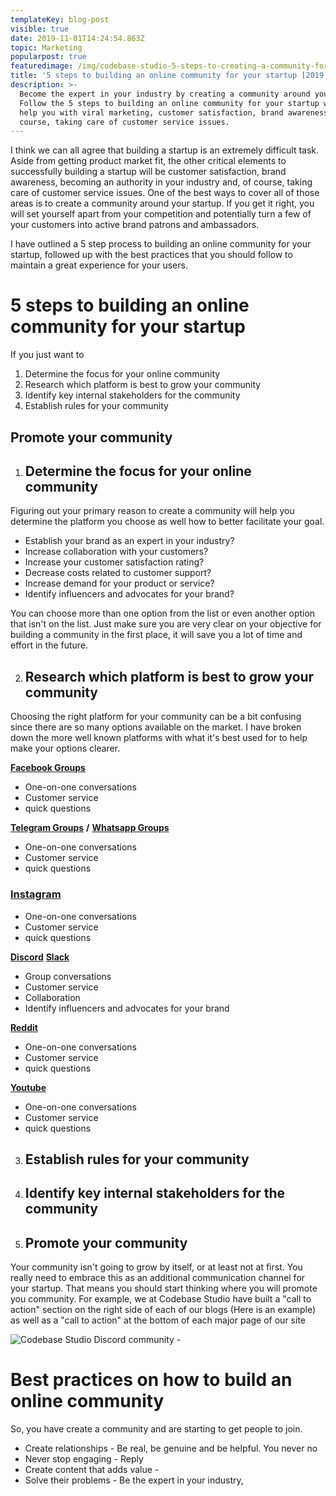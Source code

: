 ```yaml
---
templateKey: blog-post
visible: true
date: 2019-11-01T14:24:54.863Z
topic: Marketing
popularpost: true
featuredimage: /img/codebase-studio-5-steps-to-creating-a-community-for-your-startup.jpg
title: '5 steps to building an online community for your startup [2019 guide]'
description: >-
  Become the expert in your industry by creating a community around your brand.
  Follow the 5 steps to building an online community for your startup which will
  help you with viral marketing, customer satisfaction, brand awareness, of
  course, taking care of customer service issues.
---
```

I think we can all agree that building a startup is an extremely difficult task. Aside from getting product market fit, the other critical elements to successfully building a startup will be customer satisfaction, brand awareness, becoming an authority in your industry and, of course, taking care of customer service issues. One of the best ways to cover all of those areas is to create a community around your startup. If you get it right, you will set yourself apart from your competition and potentially turn a few of your customers into active brand patrons and ambassadors. 

I have outlined a 5 step process to building an online community for your startup, followed up with the best practices that you should follow to maintain a great experience for your users.

# 5 steps to building an online community for your startup

If you just want to 

1. Determine the focus for your online community
2. Research which platform is best to grow your community
3. Identify key internal stakeholders for the community
4. Establish rules for your community

## Promote your community

1. ## Determine the focus for your online community

Figuring out your primary reason to create a community will help you determine the platform you choose as well how to better facilitate your goal.

* Establish your brand as an expert in your industry?
* Increase collaboration with your customers?
* Increase your customer satisfaction rating?
* Decrease costs related to customer support?
* Increase demand for your product or service?
* Identify influencers and advocates for your brand?

You can choose more than one option from the list or even another option that isn't on the list. Just make sure you are very clear on your objective for building a community in the first place, it will save you a lot of time and effort in the future.

2. ## Research which platform is best to grow your community

Choosing the right platform for your community can be a bit confusing since there are so many options available on the market. I have broken down the more well known platforms with what it's best used for to help make your options clearer.

[**Facebook Groups**](https://www.facebook.com/help/167970719931213)

* One-on-one conversations 
* Customer service
* quick questions

[**Telegram Groups**](https://telegram.org/faq#q-how-do-i-create-a-group) **/** [**Whatsapp Groups**](https://faq.whatsapp.com/en/android/26000123/?category=5245251)

* One-on-one conversations
* Customer service
* quick questions

### [**Instagram**](https://business.instagram.com/getting-started)

* One-on-one conversations
* Customer service
* quick questions

[**Discord**](https://support.discordapp.com/hc/en-us/articles/204849977-How-do-I-create-a-server-) [**Slack**](https://slack.com/intl/en-br/help/articles/206845317-create-a-slack-workspace)

* Group conversations
* Customer service
* Collaboration
* Identify influencers and advocates for your brand

[**Reddit**](https://www.reddit.com/subreddits/create)

* One-on-one conversations
* Customer service
* quick questions

[**Youtube**](https://support.google.com/youtube/answer/1646861?hl=en)

* One-on-one conversations
* Customer service
* quick questions

3. ## Establish rules for your community
4. ## Identify key internal stakeholders for the community
5. ## Promote your community

Your community isn't going to grow by itself, or at least not at first. You really need to embrace this as an additional communication channel for your startup. That means you should start thinking where you will promote you community. For example, we at Codebase Studio have built a "call to action" section on the right side of each of our blogs (Here is an example) as well as a "call to action" at the bottom of each major page of our site 

![Codebase Studio Discord community - ](/img/codebase-discord-community.png)

# Best practices on how to build an online community

So, you have create a community and are starting to get people to join. 

* Create relationships - Be real, be genuine and be helpful. You never no
* Never stop engaging - Reply 
* Create content that adds value - 
* Solve their problems - Be the expert in your industry,
